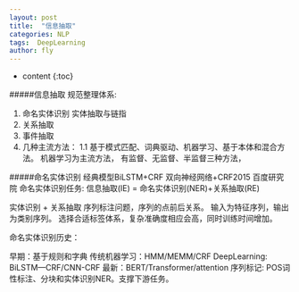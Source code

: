 ```yaml
---
layout: post
title:  "信息抽取"
categories: NLP
tags:  DeepLearning  
author: fly
---
```


* content
{:toc}

#####信息抽取
规范整理体系:  
   1. 命名实体识别 实体抽取与链指
   2. 关系抽取
   3. 事件抽取
1. 几种主流方法：
1.1 基于模式匹配、词典驱动、机器学习、基于本体和混合方法。
机器学习为主流方法，
有监督、无监督、半监督三种方法，

#####命名实体识别
经典模型BiLSTM+CRF
双向神经网络+CRF2015 百度研究院
命名实体识别任务:
信息抽取(IE) =
    命名实体识别(NER)+关系抽取(RE)

实体识别 + 关系抽取
序列标注问题，序列的点前后关系。
输入为特征序列，输出为类别序列。
选择合适标签体系，复杂准确度相应会高，同时训练时间增加。

命名实体识别历史：

早期：基于规则和字典
传统机器学习：HMM/MEMM/CRF
DeepLearning: BiLSTM—CRF/CNN-CRF
最新：BERT/Transformer/attention
序列标记:
POS词性标注、分块和实体识别NER。支撑下游任务。

